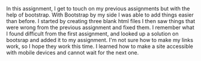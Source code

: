 In this assignment, I get to touch on my previous assignments but with the help of bootstrap.
With Bootstrap by my side I was able to add things easier than before.
I started by creating three blank html files
I then saw things that were wrong from the previous assignment and fixed them.
I remember what I found difficult from the first assignment, and looked up a solution on bootsrap and added it to my assignment.
I'm not sure how to make my links work, so I hope they work this time.
I learned how to make a site accessible with mobile devices and cannot wait for the next one.
